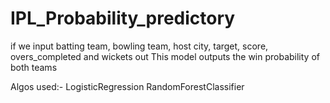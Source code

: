 # IPL_Probability_predictory

if we input batting team, bowling team, host city, target, score, overs_completed and wickets out
This model outputs the win probability of both teams


Algos used:- LogisticRegression
             RandomForestClassifier
